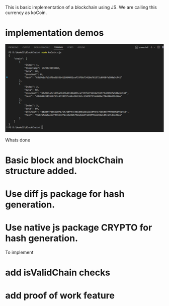 This is basic implementation of a blockchain using JS. We are calling this currency as koCoin. 

# implementation demos

![koChain implemtation](imgs/demo1.png)



Whats done 

# Basic block and blockChain structure added.
# Use diff js package for hash generation.
# Use native js package CRYPTO for hash generation.

To implement
 
# add isValidChain checks
# add proof of work feature